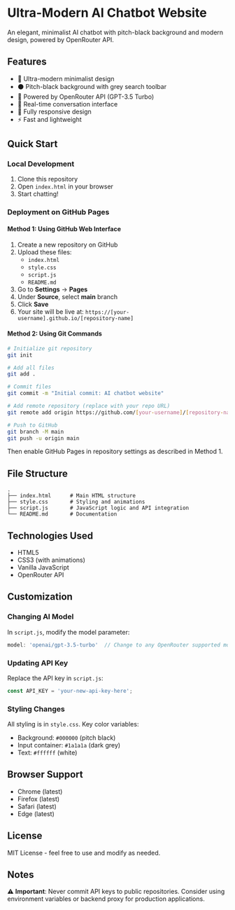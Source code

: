 # Ultra-Modern AI Chatbot Website

An elegant, minimalist AI chatbot with pitch-black background and modern design, powered by OpenRouter API.

## Features

- 🎨 Ultra-modern minimalist design
- ⚫ Pitch-black background with grey search toolbar
- 🤖 Powered by OpenRouter API (GPT-3.5 Turbo)
- 💬 Real-time conversation interface
- 📱 Fully responsive design
- ⚡ Fast and lightweight

## Quick Start

### Local Development

1. Clone this repository
2. Open `index.html` in your browser
3. Start chatting!

### Deployment on GitHub Pages

#### Method 1: Using GitHub Web Interface

1. Create a new repository on GitHub
2. Upload these files:
   - `index.html`
   - `style.css`
   - `script.js`
   - `README.md`
3. Go to **Settings** → **Pages**
4. Under **Source**, select **main** branch
5. Click **Save**
6. Your site will be live at: `https://[your-username].github.io/[repository-name]`

#### Method 2: Using Git Commands

```bash
# Initialize git repository
git init

# Add all files
git add .

# Commit files
git commit -m "Initial commit: AI chatbot website"

# Add remote repository (replace with your repo URL)
git remote add origin https://github.com/[your-username]/[repository-name].git

# Push to GitHub
git branch -M main
git push -u origin main
```

Then enable GitHub Pages in repository settings as described in Method 1.

## File Structure

```
.
├── index.html      # Main HTML structure
├── style.css       # Styling and animations
├── script.js       # JavaScript logic and API integration
└── README.md       # Documentation
```

## Technologies Used

- HTML5
- CSS3 (with animations)
- Vanilla JavaScript
- OpenRouter API

## Customization

### Changing AI Model

In `script.js`, modify the model parameter:

```javascript
model: 'openai/gpt-3.5-turbo'  // Change to any OpenRouter supported model
```

### Updating API Key

Replace the API key in `script.js`:

```javascript
const API_KEY = 'your-new-api-key-here';
```

### Styling Changes

All styling is in `style.css`. Key color variables:
- Background: `#000000` (pitch black)
- Input container: `#1a1a1a` (dark grey)
- Text: `#ffffff` (white)

## Browser Support

- Chrome (latest)
- Firefox (latest)
- Safari (latest)
- Edge (latest)

## License

MIT License - feel free to use and modify as needed.

## Notes

⚠️ **Important**: Never commit API keys to public repositories. Consider using environment variables or backend proxy for production applications.
